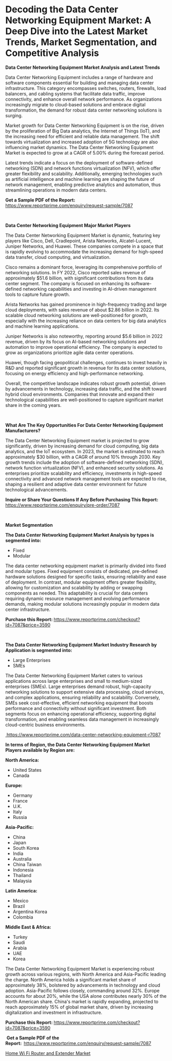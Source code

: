 <p><h1>Decoding the Data Center Networking Equipment Market: A Deep Dive into the Latest Market Trends, Market Segmentation, and Competitive Analysis</h1></p><p><strong>Data Center Networking Equipment Market Analysis and Latest Trends</strong></p>
<p><p>Data Center Networking Equipment includes a range of hardware and software components essential for building and managing data center infrastructure. This category encompasses switches, routers, firewalls, load balancers, and cabling systems that facilitate data traffic, improve connectivity, and enhance overall network performance. As organizations increasingly migrate to cloud-based solutions and embrace digital transformation, the demand for robust data center networking solutions is surging.</p><p>Market growth for Data Center Networking Equipment is on the rise, driven by the proliferation of Big Data analytics, the Internet of Things (IoT), and the increasing need for efficient and reliable data management. The shift towards virtualization and increased adoption of 5G technology are also influencing market dynamics. The Data Center Networking Equipment Market is expected to grow at a CAGR of 5.00% during the forecast period. </p><p>Latest trends indicate a focus on the deployment of software-defined networking (SDN) and network functions virtualization (NFV), which offer greater flexibility and scalability. Additionally, emerging technologies such as artificial intelligence and machine learning are shaping the future of network management, enabling predictive analytics and automation, thus streamlining operations in modern data centers.</p></p>
<p><strong>Get a Sample PDF of the Report:&nbsp;</strong> <a href="https://www.reportprime.com/enquiry/request-sample/7087?utm_campaign=3163&utm_medium=2&utm_source=Github&utm_content=ia&utm_term=19032025&utm_id=data-center-networking-equipment">https://www.reportprime.com/enquiry/request-sample/7087</a></p>
<p>&nbsp;</p>
<p><strong>Data Center Networking Equipment Major Market Players</strong></p>
<p><p>The Data Center Networking Equipment Market is dynamic, featuring key players like Cisco, Dell, Cradlepoint, Arista Networks, Alcatel-Lucent, Juniper Networks, and Huawei. These companies compete in a space that is rapidly evolving to accommodate the increasing demand for high-speed data transfer, cloud computing, and virtualization.</p><p>Cisco remains a dominant force, leveraging its comprehensive portfolio of networking solutions. In FY 2022, Cisco reported sales revenue of approximately $51.6 billion, with significant contributions from its data center segment. The company is focused on enhancing its software-defined networking capabilities and investing in AI-driven management tools to capture future growth.</p><p>Arista Networks has gained prominence in high-frequency trading and large cloud deployments, with sales revenue of about $2.86 billion in 2022. Its scalable cloud networking solutions are well-positioned for growth, especially with the increasing reliance on data centers for big data analytics and machine learning applications.</p><p>Juniper Networks is also noteworthy, reporting around $5.6 billion in 2022 revenue, driven by its focus on AI-based networking solutions and automation to improve operational efficiency. The company is expected to grow as organizations prioritize agile data center operations.</p><p>Huawei, though facing geopolitical challenges, continues to invest heavily in R&D and reported significant growth in revenue for its data center solutions, focusing on energy efficiency and high-performance networking.</p><p>Overall, the competitive landscape indicates robust growth potential, driven by advancements in technology, increasing data traffic, and the shift toward hybrid cloud environments. Companies that innovate and expand their technological capabilities are well-positioned to capture significant market share in the coming years.</p></p>
<p>&nbsp;</p>
<p><strong>What Are The Key Opportunities For Data Center Networking Equipment Manufacturers?</strong></p>
<p><p>The Data Center Networking Equipment market is projected to grow significantly, driven by increasing demand for cloud computing, big data analytics, and the IoT ecosystem. In 2023, the market is estimated to reach approximately $30 billion, with a CAGR of around 10% through 2030. Key growth trends include the adoption of software-defined networking (SDN), network function virtualization (NFV), and enhanced security solutions. As enterprises prioritize scalability and efficiency, investments in high-speed connectivity and advanced network management tools are expected to rise, shaping a resilient and adaptive data center environment for future technological advancements.</p></p>
<p><strong>Inquire or Share Your Questions If Any Before Purchasing This Report:</strong> <a href="https://www.reportprime.com/enquiry/pre-order/7087?utm_campaign=3163&utm_medium=2&utm_source=Github&utm_content=ia&utm_term=19032025&utm_id=data-center-networking-equipment">https://www.reportprime.com/enquiry/pre-order/7087</a></p>
<p>&nbsp;</p>
<p><strong>Market Segmentation</strong></p>
<p><strong>The Data Center Networking Equipment Market Analysis by types is segmented into:</strong></p>
<p><ul><li>Fixed</li><li>Modular</li></ul></p>
<p><p>The data center networking equipment market is primarily divided into fixed and modular types. Fixed equipment consists of dedicated, pre-defined hardware solutions designed for specific tasks, ensuring reliability and ease of deployment. In contrast, modular equipment offers greater flexibility, allowing for customization and scalability by adding or swapping components as needed. This adaptability is crucial for data centers requiring dynamic resource management and evolving performance demands, making modular solutions increasingly popular in modern data center infrastructure.</p></p>
<p><strong>Purchase this Report:&nbsp;</strong><a href="https://www.reportprime.com/checkout?id=7087&price=3590&utm_campaign=3163&utm_medium=2&utm_source=Github&utm_content=ia&utm_term=19032025&utm_id=data-center-networking-equipment">https://www.reportprime.com/checkout?id=7087&price=3590</a></p>
<p>&nbsp;</p>
<p><strong>The Data Center Networking Equipment Market Industry Research by Application is segmented into:</strong></p>
<p><ul><li>Large Enterprises</li><li>SMEs</li></ul></p>
<p><p>The Data Center Networking Equipment Market caters to various applications across large enterprises and small to medium-sized enterprises (SMEs). Large enterprises demand robust, high-capacity networking solutions to support extensive data processing, cloud services, and complex applications, ensuring reliability and scalability. Conversely, SMEs seek cost-effective, efficient networking equipment that boosts performance and connectivity without significant investment. Both segments focus on enhancing operational efficiency, supporting digital transformation, and enabling seamless data management in increasingly cloud-centric business environments.</p></p>
<p><a href="https://www.reportprime.com/data-center-networking-equipment-r7087?utm_campaign=3163&utm_medium=2&utm_source=Github&utm_content=ia&utm_term=19032025&utm_id=data-center-networking-equipment">&nbsp;https://www.reportprime.com/data-center-networking-equipment-r7087</a></p>
<p><strong>In terms of Region, the Data Center Networking Equipment Market Players available by Region are:</strong></p>
<p>
    <p> <strong> North America: </strong>
        <ul>
            <li>United States</li>
            <li>Canada</li>
        </ul>
        </p> 
    <p> <strong> Europe: </strong>
        <ul>
            <li>Germany</li>
            <li>France</li>
            <li>U.K.</li>
            <li>Italy</li>
            <li>Russia</li>
        </ul>
        </p> 
    <p> <strong> Asia-Pacific: </strong>
        <ul>
            <li>China</li>
            <li>Japan</li>
            <li>South Korea</li>
            <li>India</li>
            <li>Australia</li>
            <li>China Taiwan</li>
            <li>Indonesia</li>
            <li>Thailand</li>
            <li>Malaysia</li>
        </ul>
        </p> 
    <p> <strong> Latin America: </strong>
        <ul>
            <li>Mexico</li>
            <li>Brazil</li>
            <li>Argentina Korea</li>
            <li>Colombia</li>
        </ul>
        </p> 
    <p> <strong> Middle East & Africa: </strong>
        <ul>
            <li>Turkey</li>
            <li>Saudi</li>
            <li>Arabia</li>
            <li>UAE</li>
            <li>Korea</li>
        </ul>
    </p>
    </p>
<p><p>The Data Center Networking Equipment Market is experiencing robust growth across various regions, with North America and Asia-Pacific leading the charge. North America holds a significant market share of approximately 38%, bolstered by advancements in technology and cloud adoption. Asia-Pacific follows closely, commanding around 32%. Europe accounts for about 20%, while the USA alone contributes nearly 30% of the North American share. China's market is rapidly expanding, projected to reach approximately 15% of global market share, driven by increasing digitalization and investment in infrastructure.</p></p>
<p><strong>Purchase this Report: </strong><a href="https://www.reportprime.com/checkout?id=7087&price=3590&utm_campaign=3163&utm_medium=2&utm_source=Github&utm_content=ia&utm_term=19032025&utm_id=data-center-networking-equipment">https://www.reportprime.com/checkout?id=7087&price=3590</a></p>
<p>&nbsp;<strong>Get a Sample PDF of the Report:&nbsp;&nbsp;</strong><a href="https://www.reportprime.com/enquiry/request-sample/7087?utm_campaign=3163&utm_medium=2&utm_source=Github&utm_content=ia&utm_term=19032025&utm_id=data-center-networking-equipment">https://www.reportprime.com/enquiry/request-sample/7087</a></p>
<p><strong></strong></p>
<p><p><a href="https://github.com/leyesamilej/Market-Research-Report-List-1/blob/main/home-wi-fi-router-and-extender-market.md?utm_campaign=3163&utm_medium=2&utm_source=Github&utm_content=ia&utm_term=19032025&utm_id=data-center-networking-equipment">Home Wi Fi Router and Extender Market</a></p></p>